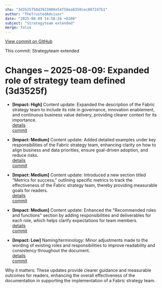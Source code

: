 ```yaml
---
sha: "3d3525f50d3923808e54f58ea8350cec887247b1"
author: "TheTrustedAdvisor"
date: "2025-08-09 14:58:26 +0200"
subject: "Strategyteam extended"
merge: false
---
```


[View commit on GitHub](https://github.com/TheTrustedAdvisor/FabricAdoptionFramework/commit/3d3525f50d3923808e54f58ea8350cec887247b1)

This commit: Strategyteam extended

# Changes – 2025-08-09: Expanded role of strategy team defined (3d3525f)

- **[Impact: High]** Content update: Expanded the description of the Fabric strategy team to include its role in governance, innovation enablement, and continuous business value delivery, providing clearer context for its importance.  
   [details](/docs/about/changes/2025-08-09-strategyteam-extended)  
   [commit](https://github.com/TheTrustedAdvisor/FabricAdoptionFramework/commit/3d3525f50d3923808e54f58ea8350cec887247b1)

- **[Impact: Medium]** Content update: Added detailed examples under key responsibilities of the Fabric strategy team, enhancing clarity on how to align business and data priorities, ensure goal-driven adoption, and reduce risks.  
   [details](/docs/about/changes/2025-08-09-strategyteam-extended)  
   [commit](https://github.com/TheTrustedAdvisor/FabricAdoptionFramework/commit/3d3525f50d3923808e54f58ea8350cec887247b1)

- **[Impact: Medium]** Content update: Introduced a new section titled "Metrics for success," outlining specific metrics to track the effectiveness of the Fabric strategy team, thereby providing measurable goals for readers.  
   [details](/docs/about/changes/2025-08-09-strategyteam-extended)  
   [commit](https://github.com/TheTrustedAdvisor/FabricAdoptionFramework/commit/3d3525f50d3923808e54f58ea8350cec887247b1)

- **[Impact: Medium]** Content update: Enhanced the "Recommended roles and functions" section by adding responsibilities and deliverables for each role, which helps clarify expectations for team members.  
   [details](/docs/about/changes/2025-08-09-strategyteam-extended)  
   [commit](https://github.com/TheTrustedAdvisor/FabricAdoptionFramework/commit/3d3525f50d3923808e54f58ea8350cec887247b1)

- **[Impact: Low]** Naming/terminology: Minor adjustments made to the wording of existing roles and responsibilities to improve readability and consistency throughout the document.  
   [details](/docs/about/changes/2025-08-09-strategyteam-extended)  
   [commit](https://github.com/TheTrustedAdvisor/FabricAdoptionFramework/commit/3d3525f50d3923808e54f58ea8350cec887247b1)

Why it matters: These updates provide clearer guidance and measurable outcomes for readers, enhancing the overall effectiveness of the documentation in supporting the implementation of a Fabric strategy team.
